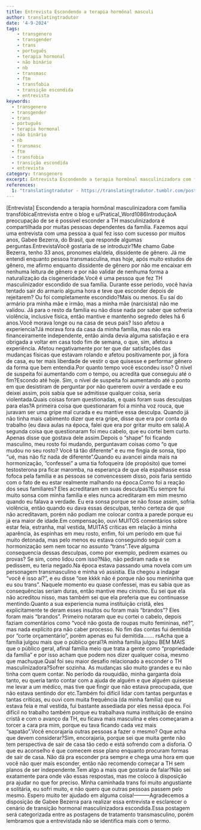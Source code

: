 ```yaml
---
title: Entrevista Escondendo a terapia hormônal masculi
author: translatingtradutor
date: '4-9-2024'
tags:
    - transgenero
    - transgender
    - trans
    - português
    - terapia hormonal
    - não binário
    - nb
    - transmasc
    - ftm
    - transfobia
    - transição escondida
    - entrevista
keywords:
  - transgenero
  - transgender
  - trans
  - português
  - terapia hormonal
  - não binário
  - nb
  - transmasc
  - ftm
  - transfobia
  - transição escondida
  - entrevista
category: transgenero
excerpt: Entrevista Escondendo a terapia hormônal masculinizadora com família transfóbicaEntrevista entre o blog e u/Pratical_Word1086IntroduçãoA preocupação...
references:
  1: "translatingtradutor - https://translatingtradutor.tumblr.com/post/760730400079396864/entrevista-escondendo-a-terapia-horm%C3%B4nal"
---
```


[Entrevista] Escondendo a terapia hormônal masculinizadora com família transfóbicaEntrevista entre o blog e u/Pratical_Word1086IntroduçãoA preocupação de se é possivel esconder a TH masculinizadora é compartilhada por muitas pessoas dependentes da família. Fazemos aqui uma entrevista com uma pessoa a qual fez isso com sucesso por muitos anos, Gabee Bezerra, do Brasil, que responde algumas perguntas.EntrevistaVocê gostaria de se introduzir?Me chamo Gabe Bezerra, tenho 33 anos, pronomes ela/dela, dissidente de gênero. Já me entendi enquanto pessoa transmasculina, mas hoje, após muito estudos de gênero, me afirmo enquanto dissidente de gênero por não me encaixar em nenhuma leitura de gênero e por não validar de nenhuma forma a naturalização da cisgeneridade.Você é uma pessoa que fez TH masculinizador escondido de sua família. Durante esse periodo, você havia tentado sair do armario alguma hora e teve que esconder depois de rejeitarem? Ou foi completamente escondido?Mais ou menos. Eu saí do armário pra minha mãe e irmão, mas a minha mãe (narcisista) não me validou. Já para o resto da família eu não disse nada por saber que sofreria violência, inclusive física, então mantive e mantenho segredo deles há 6 anos.Você morava longe ou na casa de seus pais? Isso afetou a experiencia?Já morava fora da casa da minha família, mas não era financeiramente independente, então ainda devia alguma satisfação e era obrigada a voltar em casa todo fim de semana, o que, sim, afetou a experiência. Afetou negativamente por ter que dar satisfações das mudanças físicas que estavam rolando e afetou positivamente por, já fora de casa, eu ter mais liberdade de vestir o que quisesse e performar gênero da forma que bem entendia.Por quanto tempo você escondeu isso? O nível de suspeita foi aumentando com o tempo, ou acredita que conseguiu até o fim?Escondo até hoje. Sim, o nível de suspeita foi aumentando até o ponto em que desistiram de perguntar por não quererem ouvir a verdade e eu deixei assim, pois sabia que se admitisse qualquer coisa, seria violentada.Quais coisas foram questionadas, e quais foram suas desculpas para elas?A primeira coisa que questionaram foi a minha voz rouca, que juravam ser uma gripe mal curada e eu mantive essa desculpa. Quando já não tinha mais cabimento dizer que era gripe, disse que era por conta do trabalho (eu dava aulas na época, falei que era por gritar muito em sala).A segunda coisa que questionaram foi meu cabelo, que eu cortei bem curto. Apenas disse que gostava dele assim.Depois o “shape” foi ficando masculino, meu rosto foi mudando, perguntavam coisas como “o que mudou no seu rosto? Você tá tão diferente” e eu me fingia de sonsa, tipo “ué, mas não fiz nada de diferente”.Quando eu avancei ainda mais na hormonização, “confessei” a uma tia fofoqueira (de propósito) que tomei testosterona pra ficar maromba, na esperança de que ela espalhasse essa fofoca pela família e as pessoas se convencessem disso, pois faria sentido com o fato de eu estar realmente malhando na época.Como foi a reação dos seus familiares? Eles acreditaram em suas desculpas?Eu sempre fui muito sonsa com minha família e eles nunca acreditaram em mim mesmo quando eu falava a verdade. Eu era sonsa porque se não fosse assim, sofria violência, então quando eu dava essas desculpas, tenho certeza de que não acreditavam, porém não podiam me colocar contra a parede porque eu já era maior de idade.Em compensação, ouvi MUITOS comentários sobre estar feia, estranha, mal vestida, MUITAS críticas em relação à minha aparência, às espinhas em meu rosto, enfim, foi um período em que fui muito detonada, mas pelo menos eu estava conseguindo seguir com a hormonização sem nem tocar no assunto “trans”.Teve alguma consequencia dessas desculpas, como por exemplo, pedirem exames ou provas? Se sim, como lidou com isso?Não, não pediram nada e se pedissem, eu teria negado.Na época estava passando uma novela com um personagem transmasculino e minha vó assistia. Ela chegou a indagar “você é isso aí?”, e eu disse “oxe kkkk não é porque não sou menininha que eu sou trans”. Naquele momento eu quase confessei, mas eu sabia que as consequências seriam duras, então mantive meu cinismo. Eu sei que ela não acreditou nisso, mas também sei que ela preferia que eu continuasse mentindo.Quanto a sua experiencia numa instituição cristã, eles explicitamente te deram esses insultos ou foram mais “brandos”? Eles foram mais “brandos”. Primeiro notaram que eu cortei o cabelo, depois faziam comentários como “você não gosta de roupas muito femininas, né?”, mas nada explícito pra não caber processo. No fim das contas fui demitida por “corte orçamentário”, porém apenas eu fui demitida……. rsAcha que a família julgou mais que o público geral?A minha família julgou BEM MAIS que o público geral, afinal família meio que trata a gente como “propriedade da família” e por isso acham que podem nos dizer qualquer coisa, mesmo que machuque.Qual foi seu maior desafio relacionado a esconder o TH masculinizadora?Sofrer sozinha. As mudanças são muito grandes e eu não tinha com quem contar. No período da rouquidão, minha garganta doía tanto, eu queria tanto contar com a ajuda de alguém e que alguém quisesse me levar a um médico, mas tive que fingir que não estava preocupada, que não estava sentindo dor etc.Também foi difícil lidar com tantas perguntas e tantas críticas, eu ouvi com muita frequência (da minha família) que eu estava feia e mal vestida, fui bastante assediada por eles nessa época. Foi difícil no trabalho também porque eu trabalhava numa instituição de ensino cristã e com o avanço da TH, eu ficava mais masculina e eles começaram a torcer a cara pra mim, porque eu tava ficando cada vez mais “sapatão”.Você encorajaria outras pessoas a fazer o mesmo? Oque acha que devem considerar?Sim, encorajaria, porque sei que muita gente não tem perspectiva de sair de casa tão cedo e está sofrendo com a disforia. O que eu aconselho é que comecem esse plano enquanto procuram formas de sair de casa. Não dá pra esconder pra sempre e chega uma hora em que você não quer mais esconder, então não recomendo começar a TH sem planos de ser independente.Tem algo a mais que gostaria de falar?Não sei exatamente para onde vão essas respostas, mas me coloco à disposição pra ajudar no que for preciso. Minha caminhada trans foi muito angustiante e solitária, eu sofri muito, e não quero que outras pessoas passem pelo mesmo. Espero muito ter ajudado em alguma coisa!———Agradecemos a disposição de Gabee Bezerra para realizar essa entrevista e esclarecer o cenário de transição hormonal masculinizadora escondida.Essa postagem será categorizada entre as postagens de tratamento transmasculino, porém lembramos que a entrevistada não se identifica mais com o termo.